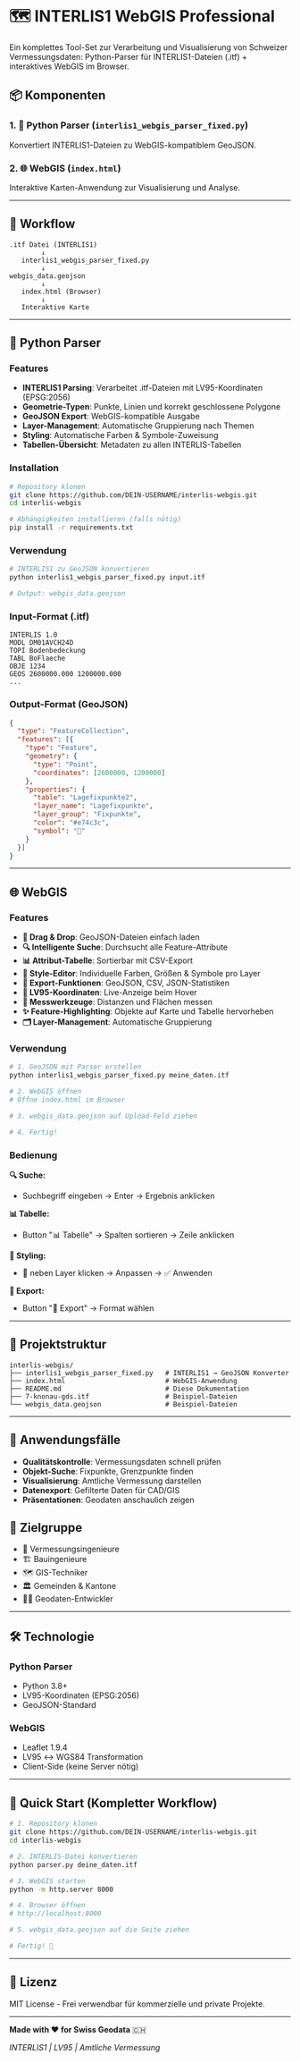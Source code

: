 # 🗺️ INTERLIS1 WebGIS Professional

Ein komplettes Tool-Set zur Verarbeitung und Visualisierung von Schweizer Vermessungsdaten: Python-Parser für INTERLIS1-Dateien (.itf) + interaktives WebGIS im Browser.

## 📦 Komponenten

### 1. 🐍 Python Parser (`interlis1_webgis_parser_fixed.py`)
Konvertiert INTERLIS1-Dateien zu WebGIS-kompatiblem GeoJSON.

### 2. 🌐 WebGIS (`index.html`)
Interaktive Karten-Anwendung zur Visualisierung und Analyse.

---

## 🔄 Workflow

```
.itf Datei (INTERLIS1)
        ↓
   interlis1_webgis_parser_fixed.py
        ↓
webgis_data.geojson
        ↓
   index.html (Browser)
        ↓
   Interaktive Karte
```

---

## 🐍 Python Parser

### Features
- **INTERLIS1 Parsing**: Verarbeitet .itf-Dateien mit LV95-Koordinaten (EPSG:2056)
- **Geometrie-Typen**: Punkte, Linien und korrekt geschlossene Polygone
- **GeoJSON Export**: WebGIS-kompatible Ausgabe
- **Layer-Management**: Automatische Gruppierung nach Themen
- **Styling**: Automatische Farben & Symbole-Zuweisung
- **Tabellen-Übersicht**: Metadaten zu allen INTERLIS-Tabellen

### Installation

```bash
# Repository klonen
git clone https://github.com/DEIN-USERNAME/interlis-webgis.git
cd interlis-webgis

# Abhängigkeiten installieren (falls nötig)
pip install -r requirements.txt
```

### Verwendung

```bash
# INTERLIS1 zu GeoJSON konvertieren
python interlis1_webgis_parser_fixed.py input.itf

# Output: webgis_data.geojson
```

### Input-Format (.itf)
```
INTERLIS 1.0
MODL DM01AVCH24D
TOPI Bodenbedeckung
TABL BoFlaeche
OBJE 1234
GEOS 2600000.000 1200000.000
...
```

### Output-Format (GeoJSON)
```json
{
  "type": "FeatureCollection",
  "features": [{
    "type": "Feature",
    "geometry": {
      "type": "Point",
      "coordinates": [2600000, 1200000]
    },
    "properties": {
      "table": "Lagefixpunkte2",
      "layer_name": "Lagefixpunkte",
      "layer_group": "Fixpunkte",
      "color": "#e74c3c",
      "symbol": "🎯"
    }
  }]
}
```

---

## 🌐 WebGIS

### Features

- **📁 Drag & Drop**: GeoJSON-Dateien einfach laden
- **🔍 Intelligente Suche**: Durchsucht alle Feature-Attribute
- **📊 Attribut-Tabelle**: Sortierbar mit CSV-Export
- **🎨 Style-Editor**: Individuelle Farben, Größen & Symbole pro Layer
- **💾 Export-Funktionen**: GeoJSON, CSV, JSON-Statistiken
- **📍 LV95-Koordinaten**: Live-Anzeige beim Hover
- **📐 Messwerkzeuge**: Distanzen und Flächen messen
- **✨ Feature-Highlighting**: Objekte auf Karte und Tabelle hervorheben
- **🗂️ Layer-Management**: Automatische Gruppierung

### Verwendung

```bash
# 1. GeoJSON mit Parser erstellen
python interlis1_webgis_parser_fixed.py meine_daten.itf

# 2. WebGIS öffnen
# Öffne index.html im Browser

# 3. webgis_data.geojson auf Upload-Feld ziehen

# 4. Fertig!
```

### Bedienung

**🔍 Suche:**
- Suchbegriff eingeben → Enter → Ergebnis anklicken

**📊 Tabelle:**
- Button "📊 Tabelle" → Spalten sortieren → Zeile anklicken

**🎨 Styling:**
- 🎨 neben Layer klicken → Anpassen → ✅ Anwenden

**💾 Export:**
- Button "💾 Export" → Format wählen

---

## 📁 Projektstruktur

```
interlis-webgis/
├── interlis1_webgis_parser_fixed.py   # INTERLIS1 → GeoJSON Konverter
├── index.html                         # WebGIS-Anwendung
├── README.md                          # Diese Dokumentation
├── 7-knonau-gds.itf                   # Beispiel-Dateien
└── webgis_data.geojson                # Beispiel-Dateien

```

---

## 🎯 Anwendungsfälle

- **Qualitätskontrolle**: Vermessungsdaten schnell prüfen
- **Objekt-Suche**: Fixpunkte, Grenzpunkte finden
- **Visualisierung**: Amtliche Vermessung darstellen
- **Datenexport**: Gefilterte Daten für CAD/GIS
- **Präsentationen**: Geodaten anschaulich zeigen

## 👥 Zielgruppe

- 📐 Vermessungsingenieure
- 🏗️ Bauingenieure
- 🗺️ GIS-Techniker
- 🏛️ Gemeinden & Kantone
- 👨‍💻 Geodaten-Entwickler

---

## 🛠️ Technologie

### Python Parser
- Python 3.8+
- LV95-Koordinaten (EPSG:2056)
- GeoJSON-Standard

### WebGIS
- Leaflet 1.9.4
- LV95 ↔ WGS84 Transformation
- Client-Side (keine Server nötig)

---

## 🚀 Quick Start (Kompletter Workflow)

```bash
# 1. Repository klonen
git clone https://github.com/DEIN-USERNAME/interlis-webgis.git
cd interlis-webgis

# 2. INTERLIS-Datei konvertieren
python parser.py deine_daten.itf

# 3. WebGIS starten
python -m http.server 8000

# 4. Browser öffnen
# http://localhost:8000

# 5. webgis_data.geojson auf die Seite ziehen

# Fertig! 🎉
```

---

## 📄 Lizenz

MIT License - Frei verwendbar für kommerzielle und private Projekte.

---

**Made with ❤️ for Swiss Geodata** 🇨🇭

*INTERLIS1 | LV95 | Amtliche Vermessung*
